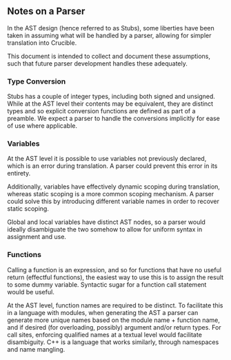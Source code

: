 ## Notes on a Parser 
In the AST design (hence referred to as Stubs), some liberties have been taken in assuming what will be handled by a parser, allowing for simpler translation into Crucible.

This document is intended to collect and document these assumptions, such that future parser development handles these adequately.

### Type Conversion
Stubs has a couple of integer types, including both signed and unsigned. While at the AST level their contents may be equivalent, they are distinct types 
and so explicit conversion functions are defined as part of a preamble. We expect a parser to handle the conversions implicitly for ease of use where applicable.

### Variables
At the AST level it is possible to use variables not previously declared, which is an error during translation. A parser could prevent this error in its entirety.

Additionally, variables have effectively dynamic scoping during translation, whereas static scoping is a more common scoping mechanism. A parser could solve this 
by introducing different variable names in order to recover static scoping.

Global and local variables have distinct AST nodes, so a parser would ideally disambiguate the two somehow to allow for uniform syntax in assignment and use.

### Functions 
Calling a function is an expression, and so for functions that have no useful return (effectful functions), the easiest way to use this is to assign the result to some dummy variable.
Syntactic sugar for a function call statement would be useful.

At the AST level, function names are required to be distinct. To facilitate this in a language with modules, when generating the AST a parser can generate more unique names based on the module name + function name, and if desired (for overloading, possibly) argument and/or return types. For call sites, enforcing qualified names at a textual level would facilitate disambiguity. C++ is a language that works similarly, through namespaces and name mangling.